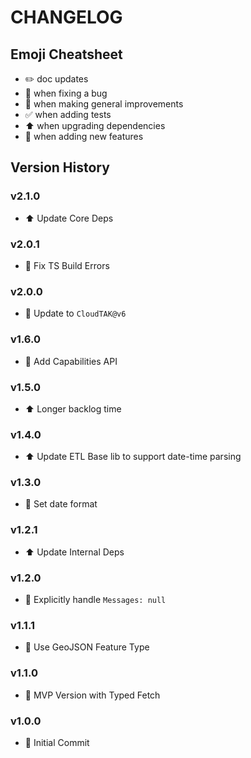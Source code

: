 # CHANGELOG

## Emoji Cheatsheet
- :pencil2: doc updates
- :bug: when fixing a bug
- :rocket: when making general improvements
- :white_check_mark: when adding tests
- :arrow_up: when upgrading dependencies
- :tada: when adding new features

## Version History

### v2.1.0

- :arrow_up: Update Core Deps

### v2.0.1

- :bug: Fix TS Build Errors

### v2.0.0

- :tada: Update to `CloudTAK@v6`

### v1.6.0

- :tada: Add Capabilities API

### v1.5.0

- :arrow_up: Longer backlog time

### v1.4.0

- :arrow_up: Update ETL Base lib to support date-time parsing

### v1.3.0

- :rocket: Set date format

### v1.2.1

- :arrow_up: Update Internal Deps

### v1.2.0

- :rocket: Explicitly handle `Messages: null`

### v1.1.1

- :bug: Use GeoJSON Feature Type

### v1.1.0

- :tada: MVP Version with Typed Fetch

### v1.0.0

- :tada: Initial Commit
